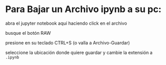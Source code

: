 Para Bajar un Archivo ipynb a su pc:
=====================================

abra el jupyter notebook aquí haciendo click en el archivo

busque el botón RAW

presione en su teclado CTRL+S (o valla a Archivo-Guardar)

seleccione la ubicación donde quiere guardar y cambie la extensión a `.ipynb`


